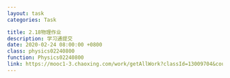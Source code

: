 ```yaml
---
layout: task
categories: Task

title: 2.18物理作业
description: 学习通提交
date: 2020-02-24 08:00:00 +0800
class: physics02240800
function: Physics02240800
link: https://mooc1-3.chaoxing.com/work/getAllWork?classId=13009704&courseId=200857721&isdisplaytable=2&mooc=1&ut=s&enc=7498a067c8d9de7e03f26ac37393eee5&cpi=95357415&openc=4f396fb0ddb101148669be4860cf5ca7
---
```


